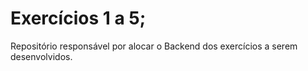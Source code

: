 # Exercícios 1 a 5;
Repositório responsável por alocar o Backend dos exercícios a serem desenvolvidos.
